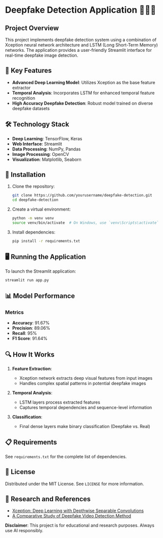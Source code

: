 # Deepfake Detection Application 🕵️‍♀️🤖

## Project Overview

This project implements deepfake detection system using a combination of Xception neural network architecture and LSTM (Long Short-Term Memory) networks. The application provides a user-friendly Streamlit interface for real-time deepfake image detection.

## 🌟 Key Features

- **Advanced Deep Learning Model**: Utilizes Xception as the base feature extractor
- **Temporal Analysis**: Incorporates LSTM for enhanced temporal feature recognition
- **High Accuracy Deepfake Detection**: Robust model trained on diverse deepfake datasets

## 🛠 Technology Stack

- **Deep Learning**: TensorFlow, Keras
- **Web Interface**: Streamlit
- **Data Processing**: NumPy, Pandas
- **Image Processing**: OpenCV
- **Visualization**: Matplotlib, Seaborn

## 🚀 Installation

1. Clone the repository:
   ```bash
   git clone https://github.com/yourusername/deepfake-detection.git
   cd deepfake-detection
   ```

2. Create a virtual environment:
   ```bash
   python -m venv venv
   source venv/bin/activate  # On Windows, use `venv\Scripts\activate`
   ```

3. Install dependencies:
   ```bash
   pip install -r requirements.txt
   ```

## 🖥 Running the Application

To launch the Streamlit application:

```bash
streamlit run app.py
```

## 📊 Model Performance

### Metrics
- **Accuracy**: 91.67%
- **Precision**: 89.06%
- **Recall**: 95%
- **F1 Score**: 91.64%

## 🔍 How It Works

1. **Feature Extraction**: 
   - Xception network extracts deep visual features from input images
   - Handles complex spatial patterns in potential deepfake images

2. **Temporal Analysis**:
   - LSTM layers process extracted features
   - Captures temporal dependencies and sequence-level information

3. **Classification**:
   - Final dense layers make binary classification (Deepfake vs. Real)

## 📋 Requirements

See `requirements.txt` for the complete list of dependencies.

## 🧾 License

Distributed under the MIT License. See `LICENSE` for more information.


## 🔬 Research and References

- [Xception: Deep Learning with Depthwise Separable Convolutions](https://arxiv.org/abs/1610.02357)
- [A Comparative Study of Deepfake Video Detection Method]([link-to-relevant-paper](https://informatika.stei.itb.ac.id/~rinaldi.munir/Penelitian/Makalah-ICOIACT-2020.pdf))

**Disclaimer**: This project is for educational and research purposes. Always use AI responsibly.
